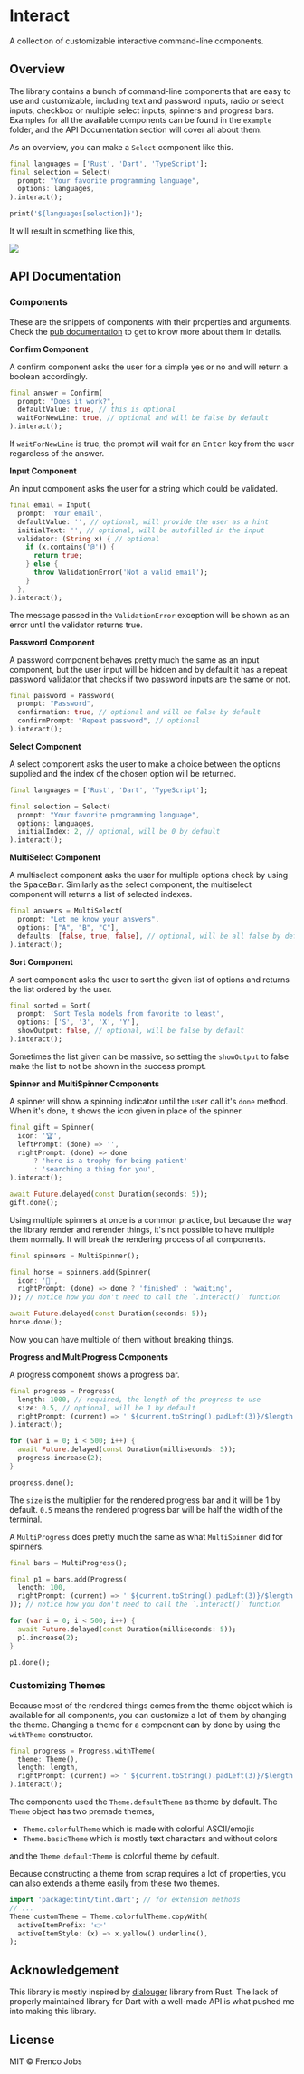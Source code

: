 # Interact

A collection of customizable interactive command-line components.

## Overview

The library contains a bunch of command-line components that are easy to use and customizable, including text and password inputs, radio or select inputs, checkbox or multiple select inputs, spinners and progress bars. Examples for all the available components can be found in the `example` folder, and the API Documentation section will cover all about them.

As an overview, you can make a `Select` component like this.

```dart
final languages = ['Rust', 'Dart', 'TypeScript'];
final selection = Select(
  prompt: "Your favorite programming language",
  options: languages,
).interact();

print('${languages[selection]}');
```

It will result in something like this,

<img src="https://i.imgur.com/boGsIn4.png" />

## API Documentation

### Components

These are the snippets of components with their properties and arguments. Check the [pub documentation]() to get to know more about them in details.

**Confirm Component**

A confirm component asks the user for a simple yes or no and will return a boolean accordingly.

```dart
final answer = Confirm(
  prompt: "Does it work?",
  defaultValue: true, // this is optional
  waitForNewLine: true, // optional and will be false by default
).interact();
```

If `waitForNewLine` is true, the prompt will wait for an <kbd>Enter</kbd> key from the user regardless of the answer.

**Input Component**

An input component asks the user for a string which could be validated.

```dart
final email = Input(
  prompt: 'Your email',
  defaultValue: '', // optional, will provide the user as a hint
  initialText: '', // optional, will be autofilled in the input
  validator: (String x) { // optional
    if (x.contains('@')) {
      return true;
    } else {
      throw ValidationError('Not a valid email');
    }
  },
).interact();
```

The message passed in the `ValidationError` exception will be shown as an error until the validator returns true.

**Password Component**

A password component behaves pretty much the same as an input component, but the user input will be hidden and by default it has a repeat password validator that checks if two password inputs are the same or not.

```dart
final password = Password(
  prompt: "Password",
  confirmation: true, // optional and will be false by default
  confirmPrompt: "Repeat password", // optional
).interact();
```

**Select Component**

A select component asks the user to make a choice between the options supplied and the index of the chosen option will be returned.

```dart
final languages = ['Rust', 'Dart', 'TypeScript'];

final selection = Select(
  prompt: "Your favorite programming language",
  options: languages,
  initialIndex: 2, // optional, will be 0 by default
).interact();
```

**MultiSelect Component**

A multiselect component asks the user for multiple options check by using the <kbd>SpaceBar</kbd>. Similarly as the select component, the multiselect component will returns a list of selected indexes.

```dart
final answers = MultiSelect(
  prompt: "Let me know your answers",
  options: ["A", "B", "C"],
  defaults: [false, true, false], // optional, will be all false by default
).interact();
```

**Sort Component**

A sort component asks the user to sort the given list of options and returns the list ordered by the user.

```dart
final sorted = Sort(
  prompt: 'Sort Tesla models from favorite to least',
  options: ['S', '3', 'X', 'Y'],
  showOutput: false, // optional, will be false by default
).interact();
```

Sometimes the list given can be massive, so setting the `showOutput` to false make the list to not be shown in the success prompt.

**Spinner and MultiSpinner Components**

A spinner will show a spinning indicator until the user call it's `done` method. When it's done, it shows the icon given in place of the spinner.

```dart
final gift = Spinner(
  icon: '🏆',
  leftPrompt: (done) => '',
  rightPrompt: (done) => done
      ? 'here is a trophy for being patient'
      : 'searching a thing for you',
).interact();

await Future.delayed(const Duration(seconds: 5));
gift.done();
```

Using multiple spinners at once is a common practice, but because the way the library render and rerender things, it's not possible to have multiple them normally. It will break the rendering process of all components.

```dart
final spinners = MultiSpinner();

final horse = spinners.add(Spinner(
  icon: '🐴',
  rightPrompt: (done) => done ? 'finished' : 'waiting',
)); // notice how you don't need to call the `.interact()` function

await Future.delayed(const Duration(seconds: 5));
horse.done();
```

Now you can have multiple of them without breaking things.

**Progress and MultiProgress Components**

A progress component shows a progress bar.

```dart
final progress = Progress(
  length: 1000, // required, the length of the progress to use
  size: 0.5, // optional, will be 1 by default
  rightPrompt: (current) => ' ${current.toString().padLeft(3)}/$length',
).interact();

for (var i = 0; i < 500; i++) {
  await Future.delayed(const Duration(milliseconds: 5));
  progress.increase(2);
}

progress.done();
```

The `size` is the multiplier for the rendered progress bar and it will be 1 by default. `0.5` means the rendered progress bar will be half the width of the terminal.

A `MultiProgress` does pretty much the same as what `MultiSpinner` did for spinners.

```dart
final bars = MultiProgress();

final p1 = bars.add(Progress(
  length: 100,
  rightPrompt: (current) => ' ${current.toString().padLeft(3)}/$length',
)); // notice how you don't need to call the `.interact()` function

for (var i = 0; i < 500; i++) {
  await Future.delayed(const Duration(milliseconds: 5));
  p1.increase(2);
}

p1.done();
```

### Customizing Themes

Because most of the rendered things comes from the theme object which is available for all components, you can customize a lot of them by changing the theme. Changing a theme for a component can by done by using the `withTheme` constructor.

```dart
final progress = Progress.withTheme(
  theme: Theme(),
  length: length,
  rightPrompt: (current) => ' ${current.toString().padLeft(3)}/$length',
).interact();
```

The components used the `Theme.defaultTheme` as theme by default. The `Theme` object has two premade themes,

- `Theme.colorfulTheme` which is made with colorful ASCII/emojis
- `Theme.basicTheme` which is mostly text characters and without colors

and the `Theme.defaultTheme` is colorful theme by default.

Because constructing a theme from scrap requires a lot of properties, you can also extends a theme easily from these two themes.

```dart
import 'package:tint/tint.dart'; // for extension methods
// ...
Theme customTheme = Theme.colorfulTheme.copyWith(
  activeItemPrefix: '👉'
  activeItemStyle: (x) => x.yellow().underline(),
);
```

## Acknowledgement

This library is mostly inspired by [dialouger](https://github.com/mitsuhiko/dialoguer) library from Rust. The lack of properly maintained library for Dart with a well-made API is what pushed me into making this library.

## License

MIT © Frenco Jobs
